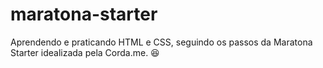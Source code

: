 # maratona-starter
Aprendendo e praticando HTML e CSS, seguindo os passos da Maratona Starter idealizada pela Corda.me. :laughing:
